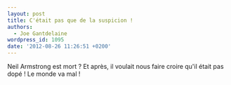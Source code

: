 ```yaml
---
layout: post
title: C'était pas que de la suspicion !
authors:
  - Joe Gantdelaine
wordpress_id: 1095
date: '2012-08-26 11:26:51 +0200'
---
```

Neil Armstrong est mort ? Et après, il voulait nous faire croire qu'il était pas dopé ! Le monde va mal !
